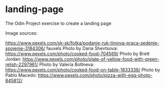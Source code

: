 # landing-page
The Odin Project exercise to create a landing page

Image sources:

https://www.pexels.com/sk-sk/fotka/podanie-ruk-timova-praca-sedenie-spojenie-3184306/ fauxels
Photo by Daria Shevtsova: https://www.pexels.com/photo/cooked-food-704569/
Photo by Brett Jordan: https://www.pexels.com/photo/plate-of-yellow-food-with-green-relish-2297961/
Photo by Valeria Boltneva: https://www.pexels.com/photo/cooked-food-on-table-1833336/
Photo by Pablo  Macedo: https://www.pexels.com/photo/pizza-with-egg-photo-845812/
